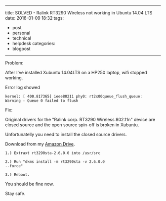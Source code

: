 
---
title: SOLVED - Ralink RT3290 Wireless not working in Ubuntu 14.04 LTS
date: 2016-01-09 18:32
tags:
 - post
 - personal
 - technical
 - helpdesk
categories:
 - blogpost
---

Problem:

After I've installed Xubuntu 14.04LTS on a HP250 laptop, wifi stopped working.

Error log showed 

<code>kernel: [  400.817365] ieee80211 phy0: rt2x00queue_flush_queue: Warning - Queue 0 failed to flush</code>

Fix:

Original drivers for the "Ralink corp. RT3290 Wireless 802.11n" device are closed source and the open source spin-off is broken in Xubuntu.

Unfortunatelly you need to install the closed source drivers.

Download from my [Amazon Drive][1].

<code>1.) Extraxt rt3290sta-2.6.0.0 into /usr/src</code>

<code>2.) Run "dkms install -m rt3290sta -v 2.6.0.0 --force"</code>

<code>3.) Reboot.</code>

You should be fine now.

Stay safe.


[1]: https://www.amazon.com/clouddrive/share/LXwUZJy7CLDR1ytAOMHvVtPIJmJc0iyz4uzXctzawNL?ref_=cd_ph_share_link_copy


